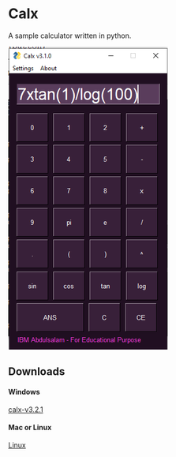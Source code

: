 # Calx
A sample calculator written in python.

![python calx](https://github.com/moriire/Calx/blob/master/assets/pycal.PNG)

## Downloads

#### Windows


[calx-v3.2.1](https://github.com/moriire/Calx/blob/master/calx-v3.2.1.exe)

#### Mac or Linux


[Linux](https://github.com/moriire/Calx/tree/master/dist/calx-3.2.1)
